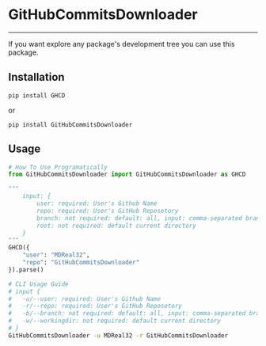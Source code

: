 # GitHubCommitsDownloader
----------

If you want explore any package's development tree you can use this package.

## Installation

```PIP
pip install GHCD
```

or

```PIP
pip install GitHubCommitsDownloader
```

## Usage

```Python
# How To Use Programatically
from GitHubCommitsDownloader import GitHubCommitsDownloader as GHCD

"""
	input: {
		user: required: User's Github Name
		repo: required: User's GitHub Reposetory
		branch: not required: default: all, input: comma-separated branches list
		root: not required: default current directory
	}
"""
GHCD({
	"user": "MDReal32",
	"repo": "GitHubCommitsDownloader"
}).parse()
```

```Bash
# CLI Usage Guide
# input {
# 	-u/--user: required: User's Github Name
# 	-r/--repo: required: User's GitHub Reposetory
# 	-b/--branch: not required: default: all, input: comma-separated branches list
# 	-w/--workingdir: not required: default current directory
# }
GitHubCommitsDownloader -u MDReal32 -r GitHubCommitsDownloader
```